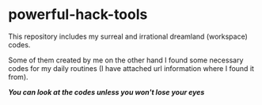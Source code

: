 powerful-hack-tools
===================
This repository includes my surreal and irrational dreamland (workspace) 
codes.

Some of them created by me on the other hand I found some necessary codes
for my daily routines (I have attached url information where I found it from). 


***You can look at the codes unless you won't lose your eyes***
